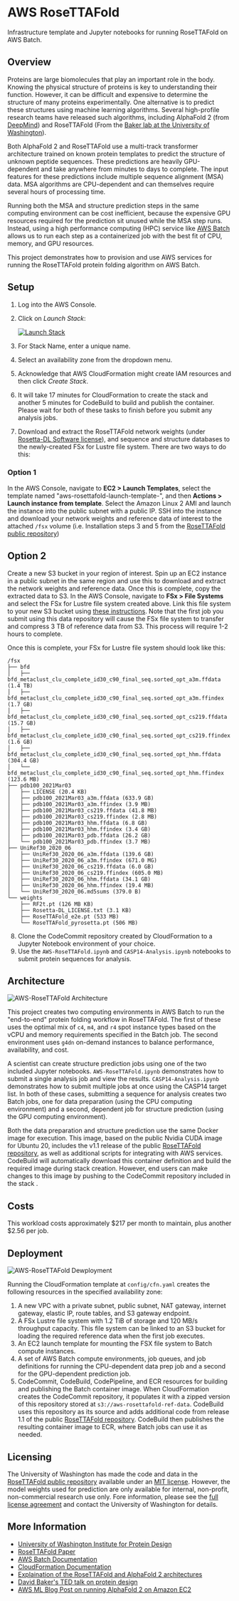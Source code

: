 # AWS RoseTTAFold
Infrastructure template and Jupyter notebooks for running RoseTTAFold on AWS Batch. 

## Overview
Proteins are large biomolecules that play an important role in the body. Knowing the physical structure of proteins is key to understanding their function. However, it can be difficult and expensive to determine the structure of many proteins experimentally. One alternative is to predict these structures using machine learning algorithms. Several high-profile research teams have released such algorithms, including AlphaFold 2 (from [DeepMind](https://deepmind.com/blog/article/alphafold-a-solution-to-a-50-year-old-grand-challenge-in-biology)) and RoseTTAFold (From the [Baker lab at the University of Washington](https://www.ipd.uw.edu/2021/07/rosettafold-accurate-protein-structure-prediction-accessible-to-all/)). 

Both AlphaFold 2 and RoseTTAFold use a multi-track transformer architecture trained on known protein templates to predict the structure of unknown peptide sequences. These predictions are heavily GPU-dependent and take anywhere from minutes to days to complete. The input features for these predictions include multiple sequence alignment (MSA) data. MSA algorithms are CPU-dependent and can themselves require several hours of processing time. 

Running both the MSA and structure prediction steps in the same computing environment can be cost inefficient, because the expensive GPU resources required for the prediction sit unused while the MSA step runs. Instead, using a high performance computing (HPC) service like [AWS Batch](https://aws.amazon.com/batch/) allows us to run each step as a containerized job with the best fit of CPU, memory, and GPU resources.

This project demonstrates how to provision and use AWS services for running the RoseTTAFold protein folding algorithm on AWS Batch. 

## Setup
1. Log into the AWS Console.
2. Click on *Launch Stack*:

    [![Launch Stack](img/LaunchStack.jpg)](https://us-east-1.console.aws.amazon.com/cloudformation/home?region=us-east-1#/stacks/create/review?templateURL=https://aws-rosettafold-ref-data.s3.amazonaws.com/cfn.yaml)

3. For Stack Name, enter a unique name.
4. Select an availability zone from the dropdown menu.
5. Acknowledge that AWS CloudFormation might create IAM resources and then click *Create Stack*.
6. It will take 17 minutes for CloudFormation to create the stack and another 5 minutes for CodeBuild to build and publish the container. Please wait for both of these tasks to finish before you submit any analysis jobs. 
7. Download and extract the RoseTTAFold network weights (under [Rosetta-DL Software license](https://files.ipd.uw.edu/pub/RoseTTAFold/Rosetta-DL_LICENSE.txt)), and sequence and structure databases to the newly-created FSx for Lustre file system. There are two ways to do this:

### Option 1
In the AWS Console, navigate to **EC2 > Launch Templates**, select the template named "aws-rosettafold-launch-template-<STACK ID>", and then **Actions > Launch instance from template**. Select the Amazon Linux 2 AMI and launch the instance into the public subnet with a public IP. SSH into the instance and download your network weights and reference data of interest to the attached `/fsx` volume (i.e. Installation steps 3 and 5 from the [RoseTTAFold public repository](https://github.com/RosettaCommons/RoseTTAFold))

## Option 2
Create a new S3 bucket in your region of interest. Spin up an EC2 instance in a public subnet in the same region and use this to download and extract the network weights and reference data. Once this is complete, copy the extracted data to S3. In the AWS Console, navigate to **FSx > File Systems** and select the FSx for Lustre file system created above. Link this file system to your new S3 bucket using [these instructions](https://docs.aws.amazon.com/fsx/latest/LustreGuide/create-dra-linked-data-repo.html#create-linked-dra). Note that the first job you submit using this data repository will cause the FSx file system to transfer and compress 3 TB of reference data from S3. This process will require 1-2 hours to complete.

Once this is complete, your FSx for Lustre file system should look like this:

```
/fsx
├── bfd
│   ├── bfd_metaclust_clu_complete_id30_c90_final_seq.sorted_opt_a3m.ffdata (1.4 TB)
│   ├── bfd_metaclust_clu_complete_id30_c90_final_seq.sorted_opt_a3m.ffindex (1.7 GB)
│   ├── bfd_metaclust_clu_complete_id30_c90_final_seq.sorted_opt_cs219.ffdata (15.7 GB)
│   ├── bfd_metaclust_clu_complete_id30_c90_final_seq.sorted_opt_cs219.ffindex (1.6 GB)
│   ├── bfd_metaclust_clu_complete_id30_c90_final_seq.sorted_opt_hhm.ffdata (304.4 GB)
│   └── bfd_metaclust_clu_complete_id30_c90_final_seq.sorted_opt_hhm.ffindex (123.6 MB)
├── pdb100_2021Mar03
│   ├── LICENSE (20.4 KB)
│   ├── pdb100_2021Mar03_a3m.ffdata (633.9 GB)
│   ├── pdb100_2021Mar03_a3m.ffindex (3.9 MB)
│   ├── pdb100_2021Mar03_cs219.ffdata (41.8 MB)
│   ├── pdb100_2021Mar03_cs219.ffindex (2.8 MB)
│   ├── pdb100_2021Mar03_hhm.ffdata (6.8 GB)
│   ├── pdb100_2021Mar03_hhm.ffindex (3.4 GB)
│   ├── pdb100_2021Mar03_pdb.ffdata (26.2 GB)
│   └── pdb100_2021Mar03_pdb.ffindex (3.7 MB)
├── UniRef30_2020_06
│   ├── UniRef30_2020_06_a3m.ffdata (139.6 GB)
│   ├── UniRef30_2020_06_a3m.ffindex (671.0 MG)
│   ├── UniRef30_2020_06_cs219.ffdata (6.0 GB)
│   ├── UniRef30_2020_06_cs219.ffindex (605.0 MB)
│   ├── UniRef30_2020_06_hhm.ffdata (34.1 GB)
│   ├── UniRef30_2020_06_hhm.ffindex (19.4 MB)
│   └── UniRef30_2020_06.md5sums (379.0 B)
└── weights
    ├── RF2t.pt (126 MB KB)
    ├── Rosetta-DL_LICENSE.txt (3.1 KB)
    ├── RoseTTAFold_e2e.pt (533 MB)
    └── RoseTTAFold_pyrosetta.pt (506 MB)

```
8. Clone the CodeCommit repository created by CloudFormation to a Jupyter Notebook environment of your choice.
9. Use the `AWS-RoseTTAFold.ipynb` and `CASP14-Analysis.ipynb` notebooks to submit protein sequences for analysis.

## Architecture

![AWS-RoseTTAFold Architecture](img/AWS-RoseTTAFold-arch.png)

This project creates two computing environments in AWS Batch to run the "end-to-end" protein folding workflow in RoseTTAFold. The first of these uses the optimal mix of `c4`, `m4`, and `r4` spot instance types based on the vCPU and memory requirements specified in the Batch job. The second environment uses `g4dn` on-demand instances to balance performance, availability, and cost.

A scientist can create structure prediction jobs using one of the two included Jupyter notebooks. `AWS-RoseTTAFold.ipynb` demonstrates how to submit a single analysis job and view the results. `CASP14-Analysis.ipynb` demonstrates how to submit multiple jobs at once using the CASP14 target list. In both of these cases, submitting a sequence for analysis creates two Batch jobs, one for data preparation (using the CPU computing environment) and a second, dependent job for structure prediction (using the GPU computing environment). 

Both the data preparation and structure prediction use the same Docker image for execution. This image, based on the public Nvidia CUDA image for Ubuntu 20, includes the v1.1 release of the public [RoseTTAFold repository](https://github.com/RosettaCommons/RoseTTAFold), as well as additional scripts for integrating with AWS services. CodeBuild will automatically download this container definition and build the required image during stack creation. However, end users can make changes to this image by pushing to the CodeCommit repository included in the stack .

## Costs
This workload costs approximately $217 per month to maintain, plus another $2.56 per job.

## Deployment

![AWS-RoseTTAFold Dewployment](img/AWS-RoseTTAFold-deploy.png)

Running the CloudFormation template at `config/cfn.yaml` creates the following resources in the specified availability zone:
1. A new VPC with a private subnet, public subnet, NAT gateway, internet gateway, elastic IP, route tables, and S3 gateway endpoint.
2. A FSx Lustre file system with 1.2 TiB of storage and 120 MB/s throughput capacity. This file system can be linked to an S3 bucket for loading the required reference data when the first job executes.
3. An EC2 launch template for mounting the FSX file system to Batch compute instances.
4. A set of AWS Batch compute environments, job queues, and job definitions for running the CPU-dependent data prep job and a second for the GPU-dependent prediction job.
5. CodeCommit, CodeBuild, CodePipeline, and ECR resources for building and publishing the Batch container image. When CloudFormation creates the CodeCommit repository, it populates it with a zipped version of this repository stored at `s3://aws-rosettafold-ref-data`. CodeBuild uses this repository as its source and adds additional code from release 1.1 of the public [RoseTTAFold repository](https://github.com/RosettaCommons/RoseTTAFold). CodeBuild then publishes the resulting container image to ECR, where Batch jobs can use it as needed.

## Licensing
The University of Washington has made the code and data in the [RoseTTAFold public repository](https://github.com/RosettaCommons) available under an [MIT license](https://github.com/RosettaCommons/RoseTTAFold/blob/main/LICENSE). However, the model weights used for prediction are only available for internal, non-profit, non-commercial research use only. Fore information, please see the [full license agreement](https://files.ipd.uw.edu/pub/RoseTTAFold/Rosetta-DL_LICENSE.txt) and contact the University of Washington for details.

## More Information
- [University of Washington Institute for Protein Design](https://www.ipd.uw.edu/2021/07/rosettafold-accurate-protein-structure-prediction-accessible-to-all/)
- [RoseTTAFold Paper](https://www.ipd.uw.edu/wp-content/uploads/2021/07/Baek_etal_Science2021_RoseTTAFold.pdf)
- [AWS Batch Documentation](https://docs.aws.amazon.com/batch/)
- [CloudFormation Documentation](https://docs.aws.amazon.com/AWSCloudFormation/latest/UserGuide/Welcome.html)
- [Explaination of the RoseTTAFold and AlphaFold 2 architectures](https://www.youtube.com/watch?v=Rfw7thgGTwI)
- [David Baker's TED talk on protein design](https://www.ted.com/talks/david_baker_5_challenges_we_could_solve_by_designing_new_proteins)
- [AWS ML Blog Post on running AlphaFold 2 on Amazon EC2](https://aws.amazon.com/blogs/machine-learning/run-alphafold-v2-0-on-amazon-ec2/)